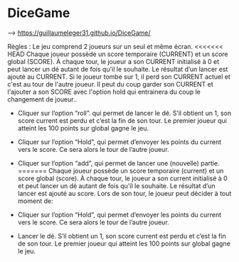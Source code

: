 # DiceGame

--> https://guillaumeleger31.github.io/DiceGame/


Règles :
Le jeu comprend 2 joueurs sur un seul et même écran.
<<<<<<< HEAD
Chaque joueur possède un score temporaire (CURRENT) et un score global (SCORE).
À chaque tour, le joueur a son CURRENT initialisé à 0 et peut lancer un dé autant de fois qu'il le souhaite. Le
résultat d’un lancer est ajouté au CURRENT. Si le joueur tombe sur 1, il perd son CURRENT actuel et c'est au tour de l'autre joueur. Il peut  du coup garder son CURRENT et l'ajouter a son SCORE avec l'option hold qui entrainera du coup le changement de joueur..



- Cliquer sur l’option “roll”. qui permet de lancer le dé. S’il obtient un 1, son score current est perdu et c’est la fin de son tour.
Le premier joueur qui atteint les 100 points sur global gagne le jeu.

- Cliquer sur l’option “Hold”, qui permet d’envoyer les points du current vers le score. Ce sera alors le
tour de l’autre joueur.


- Cliquer sur l’option “add”, qui permet de lancer une (nouvelle) partie.
=======
Chaque joueur possède un score temporaire (current) et un score global (score).
À chaque tour, le joueur a son current initialisé à 0 et peut lancer un dé autant de fois qu'il le souhaite. Le
résultat d’un lancer est ajouté au score.
Lors de son tour, le joueur peut décider à tout moment de:
- Cliquer sur l’option “Hold”, qui permet d’envoyer les points du current vers le score. Ce sera alors le
tour de l’autre joueur.
- Lancer le dé. S’il obtient un 1, son score current est perdu et c’est la fin de son tour.
Le premier joueur qui atteint les 100 points sur global gagne le jeu.

